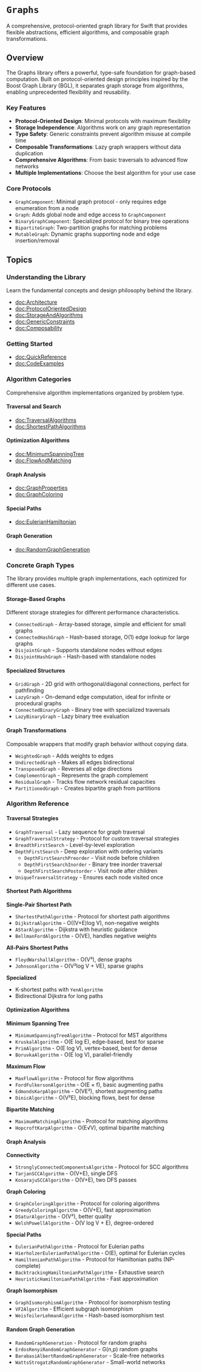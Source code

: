# ``Graphs``

A comprehensive, protocol-oriented graph library for Swift that provides flexible abstractions, efficient algorithms, and composable graph transformations.

## Overview

The Graphs library offers a powerful, type-safe foundation for graph-based computation. Built on protocol-oriented design principles inspired by the Boost Graph Library (BGL), it separates graph storage from algorithms, enabling unprecedented flexibility and reusability.

### Key Features

- **Protocol-Oriented Design**: Minimal protocols with maximum flexibility
- **Storage Independence**: Algorithms work on any graph representation
- **Type Safety**: Generic constraints prevent algorithm misuse at compile time
- **Composable Transformations**: Lazy graph wrappers without data duplication
- **Comprehensive Algorithms**: From basic traversals to advanced flow networks
- **Multiple Implementations**: Choose the best algorithm for your use case

### Core Protocols

- ``GraphComponent``: Minimal graph protocol - only requires edge enumeration from a node
- ``Graph``: Adds global node and edge access to ``GraphComponent``
- ``BinaryGraphComponent``: Specialized protocol for binary tree operations
- ``BipartiteGraph``: Two-partition graphs for matching problems
- ``MutableGraph``: Dynamic graphs supporting node and edge insertion/removal

## Topics

### Understanding the Library

Learn the fundamental concepts and design philosophy behind the library.

- <doc:Architecture>
- <doc:ProtocolOrientedDesign>
- <doc:StorageAndAlgorithms>
- <doc:GenericConstraints>
- <doc:Composability>

### Getting Started

- <doc:QuickReference>
- <doc:CodeExamples>

### Algorithm Categories

Comprehensive algorithm implementations organized by problem type.

#### Traversal and Search
- <doc:TraversalAlgorithms>
- <doc:ShortestPathAlgorithms>

#### Optimization Algorithms
- <doc:MinimumSpanningTree>
- <doc:FlowAndMatching>

#### Graph Analysis
- <doc:GraphProperties>
- <doc:GraphColoring>

#### Special Paths
- <doc:EulerianHamiltonian>

#### Graph Generation
- <doc:RandomGraphGeneration>

### Concrete Graph Types

The library provides multiple graph implementations, each optimized for different use cases.

#### Storage-Based Graphs

Different storage strategies for different performance characteristics.

- ``ConnectedGraph`` - Array-based storage, simple and efficient for small graphs
- ``ConnectedHashGraph`` - Hash-based storage, O(1) edge lookup for large graphs
- ``DisjointGraph`` - Supports standalone nodes without edges
- ``DisjointHashGraph`` - Hash-based with standalone nodes

#### Specialized Structures

- ``GridGraph`` - 2D grid with orthogonal/diagonal connections, perfect for pathfinding
- ``LazyGraph`` - On-demand edge computation, ideal for infinite or procedural graphs
- ``ConnectedBinaryGraph`` - Binary tree with specialized traversals
- ``LazyBinaryGraph`` - Lazy binary tree evaluation

#### Graph Transformations

Composable wrappers that modify graph behavior without copying data.

- ``WeightedGraph`` - Adds weights to edges
- ``UndirectedGraph`` - Makes all edges bidirectional
- ``TransposedGraph`` - Reverses all edge directions
- ``ComplementGraph`` - Represents the graph complement
- ``ResidualGraph`` - Tracks flow network residual capacities
- ``PartitionedGraph`` - Creates bipartite graph from partitions

### Algorithm Reference

#### Traversal Strategies

- ``GraphTraversal`` - Lazy sequence for graph traversal
- ``GraphTraversalStrategy`` - Protocol for custom traversal strategies
- ``BreadthFirstSearch`` - Level-by-level exploration
- ``DepthFirstSearch`` - Deep exploration with ordering variants
  - ``DepthFirstSearchPreorder`` - Visit node before children
  - ``DepthFirstSearchInorder`` - Binary tree inorder traversal
  - ``DepthFirstSearchPostorder`` - Visit node after children
- ``UniqueTraversalStrategy`` - Ensures each node visited once

#### Shortest Path Algorithms

**Single-Pair Shortest Path**
- ``ShortestPathAlgorithm`` - Protocol for shortest path algorithms
- ``DijkstraAlgorithm`` - O((V+E)log V), non-negative weights
- ``AStarAlgorithm`` - Dijkstra with heuristic guidance
- ``BellmanFordAlgorithm`` - O(VE), handles negative weights

**All-Pairs Shortest Paths**
- ``FloydWarshallAlgorithm`` - O(V³), dense graphs
- ``JohnsonAlgorithm`` - O(V²log V + VE), sparse graphs

**Specialized**
- K-shortest paths with ``YenAlgorithm``
- Bidirectional Dijkstra for long paths

#### Optimization Algorithms

**Minimum Spanning Tree**
- ``MinimumSpanningTreeAlgorithm`` - Protocol for MST algorithms
- ``KruskalAlgorithm`` - O(E log E), edge-based, best for sparse
- ``PrimAlgorithm`` - O(E log V), vertex-based, best for dense
- ``BoruvkaAlgorithm`` - O(E log V), parallel-friendly

**Maximum Flow**
- ``MaxFlowAlgorithm`` - Protocol for flow algorithms
- ``FordFulkersonAlgorithm`` - O(E × f), basic augmenting paths
- ``EdmondsKarpAlgorithm`` - O(VE²), shortest augmenting paths
- ``DinicAlgorithm`` - O(V²E), blocking flows, best for dense

**Bipartite Matching**
- ``MaximumMatchingAlgorithm`` - Protocol for matching algorithms
- ``HopcroftKarpAlgorithm`` - O(E√V), optimal bipartite matching

#### Graph Analysis

**Connectivity**
- ``StronglyConnectedComponentsAlgorithm`` - Protocol for SCC algorithms
- ``TarjanSCCAlgorithm`` - O(V+E), single DFS
- ``KosarajuSCCAlgorithm`` - O(V+E), two DFS passes

**Graph Coloring**
- ``GraphColoringAlgorithm`` - Protocol for coloring algorithms
- ``GreedyColoringAlgorithm`` - O(V+E), fast approximation
- ``DSaturAlgorithm`` - O(V²), better quality
- ``WelshPowellAlgorithm`` - O(V log V + E), degree-ordered

**Special Paths**
- ``EulerianPathAlgorithm`` - Protocol for Eulerian paths
- ``HierholzerEulerianPathAlgorithm`` - O(E), optimal for Eulerian cycles
- ``HamiltonianPathAlgorithm`` - Protocol for Hamiltonian paths (NP-complete)
- ``BacktrackingHamiltonianPathAlgorithm`` - Exhaustive search
- ``HeuristicHamiltonianPathAlgorithm`` - Fast approximation

**Graph Isomorphism**
- ``GraphIsomorphismAlgorithm`` - Protocol for isomorphism testing
- ``VF2Algorithm`` - Efficient subgraph isomorphism
- ``WeisfeilerLehmanAlgorithm`` - Hash-based isomorphism test

#### Random Graph Generation

- ``RandomGraphGeneration`` - Protocol for random graphs
- ``ErdosRenyiRandomGraphGenerator`` - G(n,p) random graphs
- ``BarabasiAlbertRandomGraphGenerator`` - Scale-free networks
- ``WattsStrogatzRandomGraphGenerator`` - Small-world networks
